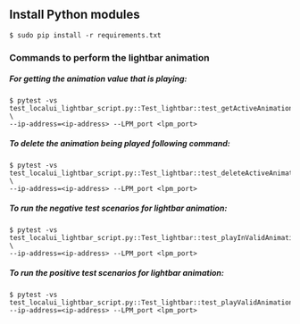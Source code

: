 Install Python modules
----------------------

```
$ sudo pip install -r requirements.txt
```

### Commands to perform the lightbar animation

##### For getting the animation value that is playing:
```shell session
$ pytest -vs test_localui_lightbar_script.py::Test_lightbar::test_getActiveAnimation \
--ip-address=<ip-address> --LPM_port <lpm_port>
```

##### To delete the animation being played following command:
```shell session
$ pytest -vs test_localui_lightbar_script.py::Test_lightbar::test_deleteActiveAnimation \
--ip-address=<ip-address> --LPM_port <lpm_port>
```

##### To run the negative test scenarios for lightbar animation:
```shell session
$ pytest -vs test_localui_lightbar_script.py::Test_lightbar::test_playInValidAnimationScenarios \
--ip-address=<ip-address> --LPM_port <lpm_port>
```

##### To run the positive test scenarios for lightbar animation:
```shell session
$ pytest -vs test_localui_lightbar_script.py::Test_lightbar::test_playValidAnimationScenarios --ip-address=<ip-address> --LPM_port <lpm_port>
```

